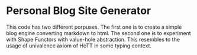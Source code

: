 # Personal Blog Site Generator

This code has two different porpuses. The first one is to create a simple
blog engine converting markdown to html. The second one is to experiment
with Shape Functors with value-hole abstraction. This resembles to
the usage of univalence axiom of HoTT in some typing context.
